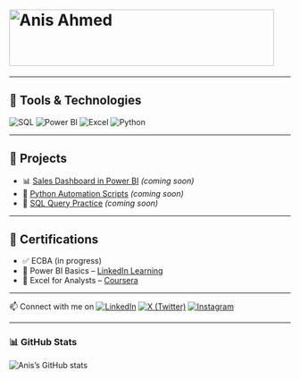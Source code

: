 # <a href="https://cooltext.com"><img src="https://images.cooltext.com/5736910.png" width="474" height="101" alt="Anis Ahmed" /></a>

---

## 🔧 Tools & Technologies
![SQL](https://img.shields.io/badge/-SQL-4479A1?style=flat&logo=postgresql&logoColor=white)
![Power BI](https://img.shields.io/badge/-Power%20BI-F2C811?style=flat&logo=powerbi&logoColor=black)
![Excel](https://img.shields.io/badge/-Excel-217346?style=flat&logo=microsoft-excel&logoColor=white)
![Python](https://img.shields.io/badge/-Python-3776AB?style=flat&logo=python&logoColor=white)

---

## 📌 Projects
- 📊 [Sales Dashboard in Power BI](#) *(coming soon)*
- 🐍 [Python Automation Scripts](#) *(coming soon)*
- 🧮 [SQL Query Practice](#) *(coming soon)*

---

## 📜 Certifications
- ✅ ECBA (in progress)
- 🏅 Power BI Basics – [LinkedIn Learning](#)
- 📁 Excel for Analysts – [Coursera](#)

---
📫 Connect with me on 
[![LinkedIn](https://img.shields.io/badge/-LinkedIn-0077B5?style=flat&logo=linkedin&logoColor=white)](https://www.linkedin.com/in/webanis/)
[![X (Twitter)](https://img.shields.io/badge/X-1DA1F2?style=flat&logo=twitter&logoColor=white)](https://x.com/anis_z7)
[![Instagram](https://img.shields.io/badge/Instagram-E4405F?style=flat&logo=instagram&logoColor=white)](https://instagram.com/aneesonly_)

---
### 📊 GitHub Stats

![Anis’s GitHub stats](https://github-readme-stats.vercel.app/api?username=anisahmed01&show_icons=true&theme=default)


